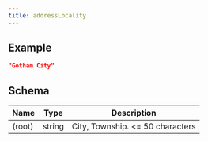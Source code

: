 ```yaml
---
title: addressLocality
---
```

## Example



```json
"Gotham City"
```

## Schema

| Name | Type | Description |
|---|---|---|
| (root) | string | City, Township. <= 50 characters |

